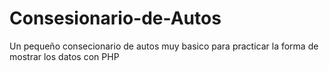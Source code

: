 # Consesionario-de-Autos
Un pequeño consecionario de autos muy basico para practicar la forma de mostrar los datos con PHP
